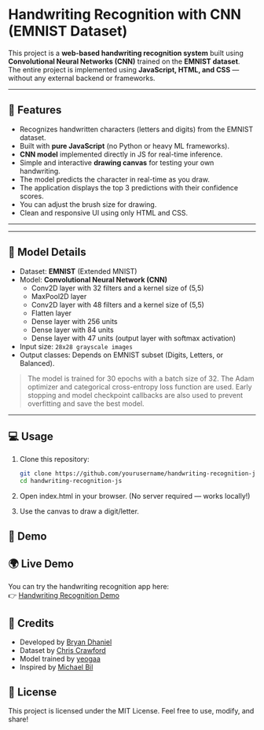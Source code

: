 # Handwriting Recognition with CNN (EMNIST Dataset)

This project is a **web-based handwriting recognition system** built using **Convolutional Neural Networks (CNN)** trained on the **EMNIST dataset**.  
The entire project is implemented using **JavaScript, HTML, and CSS** — without any external backend or frameworks.  

---

## 🚀 Features
- Recognizes handwritten characters (letters and digits) from the EMNIST dataset.
- Built with **pure JavaScript** (no Python or heavy ML frameworks).
- **CNN model** implemented directly in JS for real-time inference.
- Simple and interactive **drawing canvas** for testing your own handwriting.
- The model predicts the character in real-time as you draw.
- The application displays the top 3 predictions with their confidence scores.
- You can adjust the brush size for drawing.
- Clean and responsive UI using only HTML and CSS.

---
---

## 🧠 Model Details
- Dataset: **EMNIST** (Extended MNIST)  
- Model: **Convolutional Neural Network (CNN)**  
  - Conv2D layer with 32 filters and a kernel size of (5,5)
  - MaxPool2D layer
  - Conv2D layer with 48 filters and a kernel size of (5,5)
  - Flatten layer
  - Dense layer with 256 units
  - Dense layer with 84 units
  - Dense layer with 47 units (output layer with softmax activation)
- Input size: `28x28 grayscale images`  
- Output classes: Depends on EMNIST subset (Digits, Letters, or Balanced).  

> The model is trained for 30 epochs with a batch size of 32. The Adam optimizer and categorical cross-entropy loss function are used. Early stopping and model checkpoint callbacks are also used to prevent overfitting and save the best model.

---

## 💻 Usage
1. Clone this repository:
   ```bash
   git clone https://github.com/yourusername/handwriting-recognition-js.git
   cd handwriting-recognition-js
   ```
2. Open index.html in your browser.
(No server required — works locally!)

3. Use the canvas to draw a digit/letter.

## 📸 Demo

## 🌍 Live Demo
You can try the handwriting recognition app here:  
👉 [Handwriting Recognition Demo](https://handwriting-recognition-with-emnist.vercel.app/)

## 🙌 Credits
- Developed by [Bryan Dhaniel](https://github.com/Monacrh)
- Dataset by [Chris Crawford](https://www.kaggle.com/datasets/crawford/emnist/data)
- Model trained by [yeogaa](https://www.kaggle.com/code/yeogaa/handwritten-character-recognition-using-keras)
- Inspired by [Michael Bil](https://github.com/michael-bill/neural-network-handwritten-numbers)

## 📜 License

This project is licensed under the MIT License.
Feel free to use, modify, and share!
